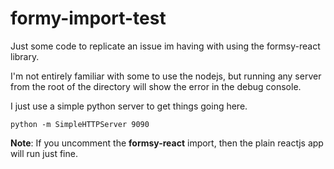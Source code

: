 # formy-import-test 
Just some code to replicate an issue im having with using the formsy-react library.

I'm not entirely familiar with some to use the nodejs,
but running any server from the root of the directory will show the error in the debug console.

I just use a simple python server to get things going here.

```
python -m SimpleHTTPServer 9090
```

**Note**: If you uncomment the **formsy-react** import, then the plain reactjs app will run just fine.
